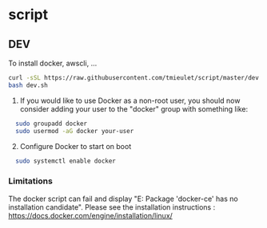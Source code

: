 # script

## DEV
To install docker, awscli, ...
```bash
curl -sSL https://raw.githubusercontent.com/tmieulet/script/master/dev.sh -o dev.sh
bash dev.sh
```
1. If you would like to use Docker as a non-root user, you should now consider
adding your user to the "docker" group with something like:
```bash
  sudo groupadd docker
  sudo usermod -aG docker your-user
```
2. Configure Docker to start on boot
```bash
  sudo systemctl enable docker
```

### Limitations
The docker script can fail and display "E: Package 'docker-ce' has no installation candidate". 
Please see the installation instructions : https://docs.docker.com/engine/installation/linux/
